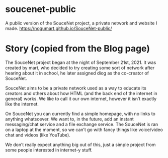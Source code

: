 # soucenet-public
A public version of the SouceNet project, a private network and website I made.
https://nogumart.github.io/SouceNet-public/

# Story (copied from the Blog page)
 The SouceNet project began at the night of September 21st, 2021. It was created by mart, who decided to try creating some sort of network after hearing about it in school, he later assigned diog as the co-creator of SouceNet.

SouceNet aims to be a private network used as a way to educate its creators and others about how HTML (and the back end of the internet in general) works. We like to call it our own internet, however it isn’t exactly like the internet.

On SouceNet you can currently find a simple homepage, with no links to anything whatsoever. We want to, in the future, add an instant messaging/chat service and a file exchange service. The SouceNet is ran on a laptop at the moment, so we can’t go with fancy things like voice/video chat and videos (like YouTube).

We don’t really expect anything big out of this, just a simple project from some people interested in internet-y stuff. 
